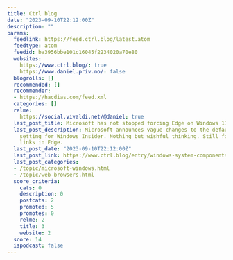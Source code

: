 ```yaml
---
title: Ctrl blog
date: "2023-09-10T22:12:00Z"
description: ""
params:
  feedlink: https://feed.ctrl.blog/latest.atom
  feedtype: atom
  feedid: ba3956bbe101c16045f2234020a70e80
  websites:
    https://www.ctrl.blog/: true
    https://www.daniel.priv.no/: false
  blogrolls: []
  recommended: []
  recommender:
  - https://hacdias.com/feed.xml
  categories: []
  relme:
    https://social.vivaldi.net/@daniel: true
  last_post_title: Microsoft has not stopped forcing Edge on Windows 11 users
  last_post_description: Microsoft announces vague changes to the default web browser
    setting for Windows Insider. Nothing but wishful thinking. Still force-opens web
    links in Edge.
  last_post_date: "2023-09-10T22:12:00Z"
  last_post_link: https://www.ctrl.blog/entry/windows-system-components-default-edge.html
  last_post_categories:
  - /topic/microsoft-windows.html
  - /topic/web-browsers.html
  score_criteria:
    cats: 0
    description: 0
    postcats: 2
    promoted: 5
    promotes: 0
    relme: 2
    title: 3
    website: 2
  score: 14
  ispodcast: false
---
```

